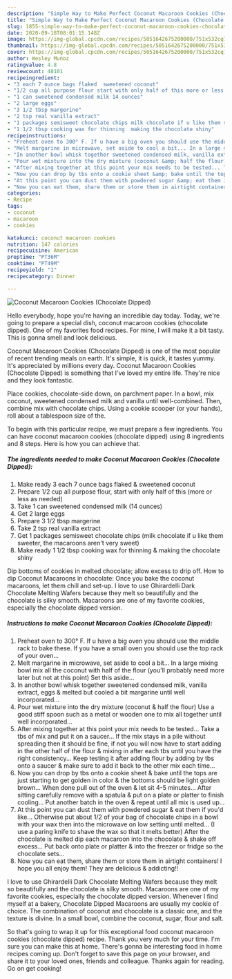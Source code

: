 ```yaml
---
description: "Simple Way to Make Perfect Coconut Macaroon Cookies (Chocolate Dipped)"
title: "Simple Way to Make Perfect Coconut Macaroon Cookies (Chocolate Dipped)"
slug: 1855-simple-way-to-make-perfect-coconut-macaroon-cookies-chocolate-dipped
date: 2020-09-18T08:01:15.148Z
image: https://img-global.cpcdn.com/recipes/5051642675200000/751x532cq70/coconut-macaroon-cookies-chocolate-dipped-recipe-main-photo.jpg
thumbnail: https://img-global.cpcdn.com/recipes/5051642675200000/751x532cq70/coconut-macaroon-cookies-chocolate-dipped-recipe-main-photo.jpg
cover: https://img-global.cpcdn.com/recipes/5051642675200000/751x532cq70/coconut-macaroon-cookies-chocolate-dipped-recipe-main-photo.jpg
author: Wesley Munoz
ratingvalue: 4.8
reviewcount: 48101
recipeingredient:
- "3 each 7 ounce bags flaked  sweetened coconut"
- "1/2 cup all purpose flour start with only half of this more or less as needed"
- "1 can sweetened condensed milk 14 ounces"
- "2 large eggs"
- "3 1/2 tbsp margerine"
- "2 tsp real vanilla extract"
- "1 packages semisweet chocolate chips milk chocolate if u like them sweeter the macaroons arent very sweet"
- "1 1/2 tbsp cooking wax for thinning  making the chocolate shiny"
recipeinstructions:
- "Preheat oven to 300° F. If u have a big oven you should use the middle rack to bake these. If you have a small oven you should use the top rack of your oven..."
- "Melt margarine in microwave, set aside to cool a bit... In a large mixing bowl mix all the coconut with half of the flour (you&#39;ll probably need more later but not at this point) Set this aside..."
- "In another bowl whisk together sweetened condensed milk, vanilla extract, eggs &amp; melted but cooled a bit margarine until well incorporated..."
- "Pour wet mixture into the dry mixture (coconut &amp; half the flour) Use a good stiff spoon such as a metal or wooden one to mix all together until well incorporated..."
- "After mixing together at this point your mix needs to be tested... Take a tbs of mix and put it on a saucer... If the mix stays in a pile without spreading then it should be fine, if not you will now have to start adding in the other half of the flour &amp; mixing in after each tbs until you have the right consistency... Keep testing it after adding flour by adding by tbs onto a saucer &amp; make sure to add it back to the other mix each time..."
- "Now you can drop by tbs onto a cookie sheet &amp; bake until the tops are just starting to get golden in color &amp; the bottoms should be light golden brown... When done pull out of the oven &amp; let sit 4-5 minutes... After sitting carefully remove with a spatula &amp; put on a plate or platter to finish cooling... Put another batch in the oven &amp; repeat until all mix is used up..."
- "At this point you can dust them with powdered sugar &amp; eat them if you&#39;d like... Otherwise put about 1/2 of your bag of chocolate chips in a bowl with your wax then into the microwave on low setting until melted... (I use a paring knife to shave the wax so that it melts better) After the chocolate is melted dip each macaroon into the chocolate &amp; shake off excess... Put back onto plate or platter &amp; into the freezer or fridge so the chocolate sets..."
- "Now you can eat them, share them or store them in airtight containers! I hope you all enjoy them! They are delicious &amp; addicting!!"
categories:
- Recipe
tags:
- coconut
- macaroon
- cookies

katakunci: coconut macaroon cookies 
nutrition: 147 calories
recipecuisine: American
preptime: "PT36M"
cooktime: "PT49M"
recipeyield: "1"
recipecategory: Dinner

---
```



![Coconut Macaroon Cookies (Chocolate Dipped)](https://img-global.cpcdn.com/recipes/5051642675200000/751x532cq70/coconut-macaroon-cookies-chocolate-dipped-recipe-main-photo.jpg)

Hello everybody, hope you're having an incredible day today. Today, we're going to prepare a special dish, coconut macaroon cookies (chocolate dipped). One of my favorites food recipes. For mine, I will make it a bit tasty. This is gonna smell and look delicious.

Coconut Macaroon Cookies (Chocolate Dipped) is one of the most popular of recent trending meals on earth. It's simple, it is quick, it tastes yummy. It's appreciated by millions every day. Coconut Macaroon Cookies (Chocolate Dipped) is something that I've loved my entire life. They're nice and they look fantastic.

Place cookies, chocolate-side down, on parchment paper. In a bowl, mix coconut, sweetened condensed milk and vanilla until well-combined. Then, combine mix with chocolate chips. Using a cookie scooper (or your hands), roll about a tablespoon size of the.


To begin with this particular recipe, we must prepare a few ingredients. You can have coconut macaroon cookies (chocolate dipped) using 8 ingredients and 8 steps. Here is how you can achieve that.

<!--inarticleads1-->

##### The ingredients needed to make Coconut Macaroon Cookies (Chocolate Dipped):

1. Make ready 3 each 7 ounce bags flaked &amp; sweetened coconut
1. Prepare 1/2 cup all purpose flour, start with only half of this (more or less as needed)
1. Take 1 can sweetened condensed milk (14 ounces)
1. Get 2 large eggs
1. Prepare 3 1/2 tbsp margerine
1. Take 2 tsp real vanilla extract
1. Get 1 packages semisweet chocolate chips (milk chocolate if u like them sweeter, the macaroons aren&#39;t very sweet)
1. Make ready 1 1/2 tbsp cooking wax for thinning &amp; making the chocolate shiny


Dip bottoms of cookies in melted chocolate; allow excess to drip off. How to dip Coconut Macaroons in chocolate: Once you bake the coconut macaroons, let them chill and set-up. I love to use Ghirardelli Dark Chocolate Melting Wafers because they melt so beautifully and the chocolate is silky smooth. Macaroons are one of my favorite cookies, especially the chocolate dipped version. 

<!--inarticleads2-->

##### Instructions to make Coconut Macaroon Cookies (Chocolate Dipped):

1. Preheat oven to 300° F. If u have a big oven you should use the middle rack to bake these. If you have a small oven you should use the top rack of your oven...
1. Melt margarine in microwave, set aside to cool a bit... In a large mixing bowl mix all the coconut with half of the flour (you&#39;ll probably need more later but not at this point) Set this aside...
1. In another bowl whisk together sweetened condensed milk, vanilla extract, eggs &amp; melted but cooled a bit margarine until well incorporated...
1. Pour wet mixture into the dry mixture (coconut &amp; half the flour) Use a good stiff spoon such as a metal or wooden one to mix all together until well incorporated...
1. After mixing together at this point your mix needs to be tested... Take a tbs of mix and put it on a saucer... If the mix stays in a pile without spreading then it should be fine, if not you will now have to start adding in the other half of the flour &amp; mixing in after each tbs until you have the right consistency... Keep testing it after adding flour by adding by tbs onto a saucer &amp; make sure to add it back to the other mix each time...
1. Now you can drop by tbs onto a cookie sheet &amp; bake until the tops are just starting to get golden in color &amp; the bottoms should be light golden brown... When done pull out of the oven &amp; let sit 4-5 minutes... After sitting carefully remove with a spatula &amp; put on a plate or platter to finish cooling... Put another batch in the oven &amp; repeat until all mix is used up...
1. At this point you can dust them with powdered sugar &amp; eat them if you&#39;d like... Otherwise put about 1/2 of your bag of chocolate chips in a bowl with your wax then into the microwave on low setting until melted... (I use a paring knife to shave the wax so that it melts better) After the chocolate is melted dip each macaroon into the chocolate &amp; shake off excess... Put back onto plate or platter &amp; into the freezer or fridge so the chocolate sets...
1. Now you can eat them, share them or store them in airtight containers! I hope you all enjoy them! They are delicious &amp; addicting!!


I love to use Ghirardelli Dark Chocolate Melting Wafers because they melt so beautifully and the chocolate is silky smooth. Macaroons are one of my favorite cookies, especially the chocolate dipped version. Whenever I find myself at a bakery, Chocolate Dipped Macaroons are usually my cookie of choice. The combination of coconut and chocolate is a classic one, and the texture is divine. In a small bowl, combine the coconut, sugar, flour and salt. 

So that's going to wrap it up for this exceptional food coconut macaroon cookies (chocolate dipped) recipe. Thank you very much for your time. I'm sure you can make this at home. There's gonna be interesting food in home recipes coming up. Don't forget to save this page on your browser, and share it to your loved ones, friends and colleague. Thanks again for reading. Go on get cooking!
